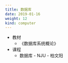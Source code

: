 ```yaml
---
title: 数据库
date: 2019-01-16
weight: 12
kind: computer
---
```


* 教材
  * 《数据库系统概论》
* 课程
  * 数据库 - NJU - 柏文阳